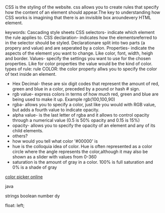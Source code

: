 CSS is the styling of the website.
css allows you to create rules that specify how the content of an element should appear.The key to understanding how CSS works is imagining that there is an invisible box aroundevery HTML element.

keywords:
Cascading style sheets
CSS selectors- indicate which element the rule applies to.
CSS declaration- indicates how the elementsreferred to in the selector should be styled. Declarationare split into two parts (a propery and value) and are seperated by a colon.
 Properties- indicate the aspects of the element you want to change. Like color, font, width, heigh and border.
 Values- specify the settings you want to use for the chosen properties. Like for color properties the value would be the kind of color.
types of rule:
rule
COLOR: the color property allws you to specify the color of text inside an element.
- Hex Decimal- these are six digit codes that represent the amount of red, green and blue in a color, preceded by a pound or hash # sign.
- rgb value- express colors in terms of how much red, green and blue are being used to make it up. Example rgb(100,100,90)
- rgba- allows you to specify a color, just like you would with RGB value, but adds a fourth value to indicate opacity.
- alpha value- is the last letter of rgba and it allows to control opacity through a numerical value (0.5 is 50% opacity and 0.15 is 15%)
- opacity- allows you to specify the opacity of an element and any of its child elements.
- others?
- how would you tell what color
    '#00000' is
- hue is the colloquia idea of color. Hue is often represented as a color circle where the angle represents the color,although it may also be shown as a slider with values from 0-360
- saturation is the amount of gray in a color. 100% is full saturation and 0% is a shade of gray

[color picker online](http://paletton.com/#uid=1000u0kllllaFw0g0qFqFg0w0aF)

java

strings 
boolean
number
dy


float: left;

